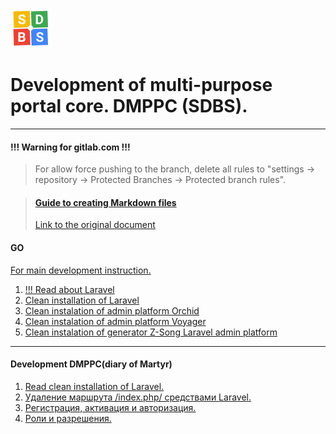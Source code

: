 ![Sensor-Dream Boxed System](guides/images/SDBS_colored_squares_64.png "Sensor-Dream Boxed System")

# Development of multi-purpose portal core. DMPPC (SDBS).
---
#### !!! Warning for gitlab.com !!!

> For allow force pushing to the branch, delete all rules to "settings -> repository -> Protected Branches -> Protected branch rules".

> #### [Guide to creating Markdown files](/guides/other/Guide_to_creating_Markdown_files.md "Guide to creating Markdown files")
>
> [Link to the original document](https://gist.github.com/Jekins/2bf2d0638163f1294637#file-markdown-docs-md "Link to the original document")

#### GO

[For main development instruction.](/guides/main_instruction/initial.md "Read clean installation of Larave.")

1. [!!! Read about Laravel](/guides/LARAVEL.md "Read about Laravel")
2. [Clean installation of Laravel](/guides/istalation/Clean_installation_of_Laravel.md "Clean installation of Laravel")
3. [Clean instalation of admin platform Orchid](/guides/istalation/Clean_instalation_of_admin_platform_Orchid.md "Clean instalation of admin platform Orchid")
4. [Clean instalation of admin platform Voyager](/guides/istalation/Clean_instalation_of_admin_platform_Voyager.md "Clean instalation of admin platform Orchid")
5. [Clean instalation of generator Z-Song Laravel admin platform](/guides/istalation/Clean_instalation_of_generator_Z-Song_Laravel_admin_platform.md "Clean instalation of generator Z-Song Laravel admin platform")
---
#### Development DMPPC(diary of Martyr)

1. [Read clean installation of Laravel.](/guides/istalation/Clean_installation_of_Laravel.md "Read clean installation of Larave.")
2. [Удаление маршрута /index.php/ средствами Laravel.](/guides/development_DMPPC/deleting_a_route_index_php_Laravel_tools.md "Удаление маршрута /index.php/ средствами Laravel.")
3. [Регистрация, активация и авторизация.](/guides/development_DMPPC/registration_activation_and_authorization.md "Регистрация, активация и авторизация.")
4. [Роли и разрешения.](/guides/development_DMPPC/roles_and_permissions.md "Роли и разрешения.")

